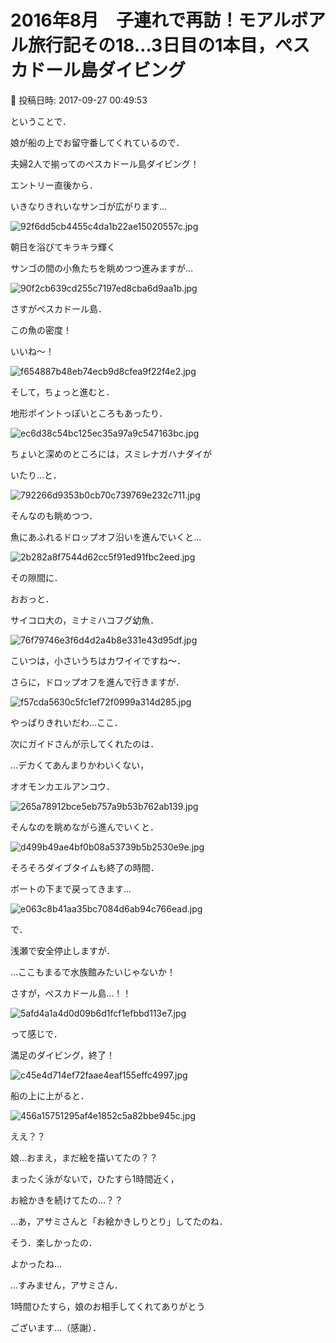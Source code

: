 # 2016年8月　子連れで再訪！モアルボアル旅行記その18…3日目の1本目，ぺスカドール島ダイビング

📅 投稿日時: 2017-09-27 00:49:53

ということで．


娘が船の上でお留守番してくれているので．


夫婦2人で揃ってのぺスカドール島ダイビング！





エントリー直後から．


いきなりきれいなサンゴが広がります…




![92f6dd5cb4455c4da1b22ae15020557c.jpg](images/92f6dd5cb4455c4da1b22ae15020557c.jpg)




朝日を浴びてキラキラ輝く


サンゴの間の小魚たちを眺めつつ進みますが…




![90f2cb639cd255c7197ed8cba6d9aa1b.jpg](images/90f2cb639cd255c7197ed8cba6d9aa1b.jpg)




さすがぺスカドール島．


この魚の密度！


いいね～！




![f654887b48eb74ecb9d8cfea9f22f4e2.jpg](images/f654887b48eb74ecb9d8cfea9f22f4e2.jpg)







そして，ちょっと進むと．


地形ポイントっぽいところもあったり．




![ec6d38c54bc125ec35a97a9c547163bc.jpg](images/ec6d38c54bc125ec35a97a9c547163bc.jpg)




ちょいと深めのところには，スミレナガハナダイが


いたり…と．




![792266d9353b0cb70c739769e232c711.jpg](images/792266d9353b0cb70c739769e232c711.jpg)




そんなのも眺めつつ．


魚にあふれるドロップオフ沿いを進んでいくと…




![2b282a8f7544d62cc5f91ed91fbc2eed.jpg](images/2b282a8f7544d62cc5f91ed91fbc2eed.jpg)







その隙間に．


おおっと．


サイコロ大の，ミナミハコフグ幼魚．




![76f79746e3f6d4d2a4b8e331e43d95df.jpg](images/76f79746e3f6d4d2a4b8e331e43d95df.jpg)




こいつは，小さいうちはカワイイですね～．





さらに，ドロップオフを進んで行きますが．




![f57cda5630c5fc1ef72f0999a314d285.jpg](images/f57cda5630c5fc1ef72f0999a314d285.jpg)




やっぱりきれいだわ…ここ．





次にガイドさんが示してくれたのは．


…デカくてあんまりかわいくない，


オオモンカエルアンコウ．




![265a78912bce5eb757a9b53b762ab139.jpg](images/265a78912bce5eb757a9b53b762ab139.jpg)




そんなのを眺めながら進んでいくと．




![d499b49ae4bf0b08a53739b5b2530e9e.jpg](images/d499b49ae4bf0b08a53739b5b2530e9e.jpg)




そろそろダイブタイムも終了の時間．


ボートの下まで戻ってきます…




![e063c8b41aa35bc7084d6ab94c766ead.jpg](images/e063c8b41aa35bc7084d6ab94c766ead.jpg)




で．


浅瀬で安全停止しますが．


…ここもまるで水族館みたいじゃないか！


さすが，ぺスカドール島…！！




![5afd4a1a4d0d09b6d1fcf1efbbd113e7.jpg](images/5afd4a1a4d0d09b6d1fcf1efbbd113e7.jpg)




って感じで．


満足のダイビング，終了！




![c45e4d714ef72faae4eaf155effc4997.jpg](images/c45e4d714ef72faae4eaf155effc4997.jpg)







船の上に上がると．




![456a15751295af4e1852c5a82bbe945c.jpg](images/456a15751295af4e1852c5a82bbe945c.jpg)




ええ？？


娘…おまえ，まだ絵を描いてたの？？


まったく泳がないで，ひたすら1時間近く，


お絵かきを続けてたの…？？





…あ，アサミさんと「お絵かきしりとり」してたのね．


そう．楽しかったの．


よかったね…





…すみません，アサミさん．


1時間ひたすら，娘のお相手してくれてありがとう


ございます…（感謝）．
